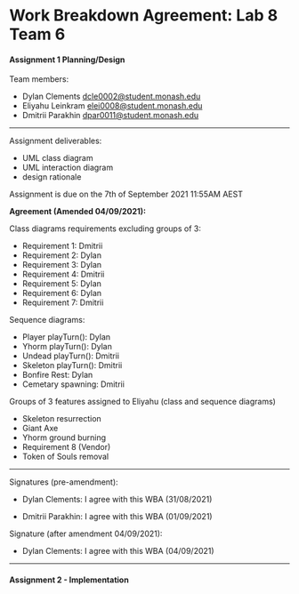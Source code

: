 # Work Breakdown Agreement: Lab 8 Team 6
#### Assignment 1 Planning/Design

Team members:
- Dylan Clements dcle0002@student.monash.edu
- Eliyahu Leinkram elei0008@student.monash.edu
- Dmitrii Parakhin dpar0011@student.monash.edu

---

Assignment deliverables:
- UML class diagram
- UML interaction diagram 
- design rationale 

Assignment is due on the 7th of September 2021 11:55AM AEST

**Agreement (Amended 04/09/2021):**<br>

Class diagrams requirements excluding groups of 3:
- Requirement 1: Dmitrii
- Requirement 2: Dylan
- Requirement 3: Dylan
- Requirement 4: Dmitrii
- Requirement 5: Dylan
- Requirement 6: Dylan
- Requirement 7: Dmitrii


Sequence diagrams:
- Player playTurn(): Dylan
- Yhorm playTurn(): Dylan
- Undead playTurn(): Dmitrii
- Skeleton playTurn(): Dmitrii
- Bonfire Rest: Dylan
- Cemetary spawning: Dmitrii


Groups of 3 features assigned to Eliyahu (class and sequence diagrams)
- Skeleton resurrection
- Giant Axe
- Yhorm ground burning
- Requirement 8 (Vendor)
- Token of Souls removal 

---

Signatures (pre-amendment):

- Dylan Clements: I agree with this WBA (31/08/2021)

- Dmitrii Parakhin: I agree with this WBA (01/09/2021)


Signature (after amendment 04/09/2021):

- Dylan Clements: I agree with this WBA (04/09/2021)

---

#### Assignment 2 - Implementation